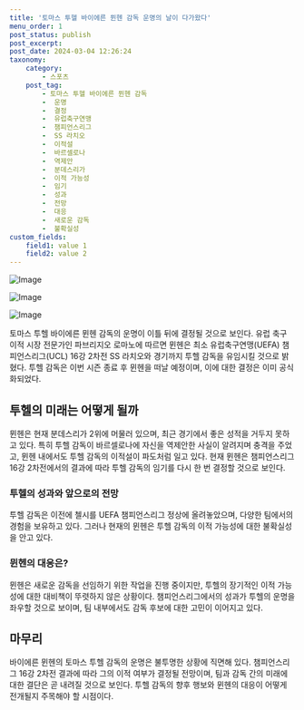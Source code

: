 ```yaml
---
title: '토마스 투헬 바이에른 뮌헨 감독 운명의 날이 다가왔다'
menu_order: 1
post_status: publish
post_excerpt: 
post_date: 2024-03-04 12:26:24
taxonomy:
    category:
        - 스포츠
    post_tag:
        - 토마스 투헬 바이에른 뮌헨 감독
        -  운명
        -  결정
        -  유럽축구연맹
        -  챔피언스리그
        -  SS 라치오
        -  이적설
        -  바르셀로나
        -  역제안
        -  분데스리가
        -  이적 가능성
        -  임기
        -  성과
        -  전망
        -  대응
        -  새로운 감독
        -  불확실성
custom_fields:
    field1: value 1
    field2: value 2
---
```


![Image](https://imgnews.pstatic.net/image/117/2024/03/04/0003810045_001_20240304104401258.jpg?type=w647)

![Image](https://imgnews.pstatic.net/image/117/2024/03/04/0003810045_002_20240304104401315.jpg?type=w647)

![Image](https://imgnews.pstatic.net/image/117/2024/03/04/0003810045_003_20240304104401353.jpg?type=w647)

토마스 투헬 바이에른 뮌헨 감독의 운명이 이틀 뒤에 결정될 것으로 보인다. 유럽 축구 이적 시장 전문가인 파브리지오 로마노에 따르면 뮌헨은 최소 유럽축구연맹(UEFA) 챔피언스리그(UCL) 16강 2차전 SS 라치오와 경기까지 투헬 감독을 유임시킬 것으로 밝혔다. 투헬 감독은 이번 시즌 종료 후 뮌헨을 떠날 예정이며, 이에 대한 결정은 이미 공식화되었다.
## 투헬의 미래는 어떻게 될까
뮌헨은 현재 분데스리가 2위에 머물러 있으며, 최근 경기에서 좋은 성적을 거두지 못하고 있다. 특히 투헬 감독이 바르셀로나에 자신을 역제안한 사실이 알려지며 충격을 주었고, 뮌헨 내에서도 투헬 감독의 이적설이 파도처럼 일고 있다. 현재 뮌헨은 챔피언스리그 16강 2차전에서의 결과에 따라 투헬 감독의 임기를 다시 한 번 결정할 것으로 보인다.
### 투헬의 성과와 앞으로의 전망
투헬 감독은 이전에 첼시를 UEFA 챔피언스리그 정상에 올려놓았으며, 다양한 팀에서의 경험을 보유하고 있다. 그러나 현재의 뮌헨은 투헬 감독의 이적 가능성에 대한 불확실성을 안고 있다.
### 뮌헨의 대응은?
뮌헨은 새로운 감독을 선임하기 위한 작업을 진행 중이지만, 투헬의 장기적인 이적 가능성에 대한 대비책이 뚜렷하지 않은 상황이다. 챔피언스리그에서의 성과가 투헬의 운명을 좌우할 것으로 보이며, 팀 내부에서도 감독 후보에 대한 고민이 이어지고 있다.
## 마무리
바이에른 뮌헨의 토마스 투헬 감독의 운명은 불투명한 상황에 직면해 있다. 챔피언스리그 16강 2차전 결과에 따라 그의 이적 여부가 결정될 전망이며, 팀과 감독 간의 미래에 대한 결단은 곧 내려질 것으로 보인다. 투헬 감독의 향후 행보와 뮌헨의 대응이 어떻게 전개될지 주목해야 할 시점이다.
